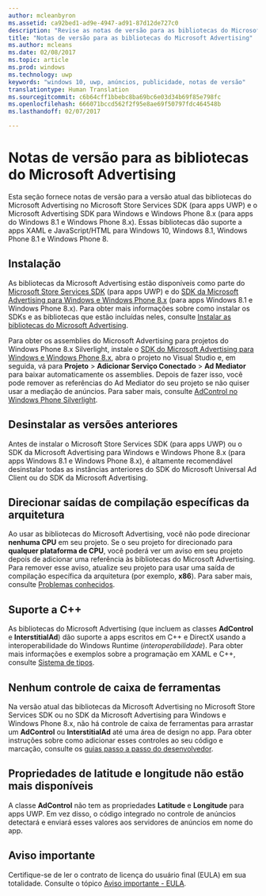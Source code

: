 ```yaml
---
author: mcleanbyron
ms.assetid: ca92bed1-ad9e-4947-ad91-87d12de727c0
description: "Revise as notas de versão para as bibliotecas do Microsoft Advertising no Microsoft Store Services SDK."
title: "Notas de versão para as bibliotecas do Microsoft Advertising"
ms.author: mcleans
ms.date: 02/08/2017
ms.topic: article
ms.prod: windows
ms.technology: uwp
keywords: "windows 10, uwp, anúncios, publicidade, notas de versão"
translationtype: Human Translation
ms.sourcegitcommit: c6b64cff1bbebc8ba69bc6e03d34b69f85e798fc
ms.openlocfilehash: 666071bccd562f2f95e8ae69f50797fdc464548b
ms.lasthandoff: 02/07/2017

---
```


# <a name="release-notes-for-the-microsoft-advertising-libraries"></a>Notas de versão para as bibliotecas do Microsoft Advertising




Esta seção fornece notas de versão para a versão atual das bibliotecas do Microsoft Advertising no Microsoft Store Services SDK (para apps UWP) e o Microsoft Advertising SDK para Windows e Windows Phone 8.x (para apps do Windows 8.1 e Windows Phone 8.x). Essas bibliotecas dão suporte a apps XAML e JavaScript/HTML para Windows 10, Windows 8.1, Windows Phone 8.1 e Windows Phone 8.

## <a name="installation"></a>Instalação


As bibliotecas da Microsoft Advertising estão disponíveis como parte do [Microsoft Store Services SDK](http://aka.ms/store-em-sdk) (para apps UWP) e do [SDK da Microsoft Advertising para Windows e Windows Phone 8.x](http://aka.ms/store-8-sdk) (para apps Windows 8.1 e Windows Phone 8.x). Para obter mais informações sobre como instalar os SDKs e as bibliotecas que estão incluídas neles, consulte [Instalar as bibliotecas do Microsoft Advertising](install-the-microsoft-advertising-libraries.md).

Para obter os assemblies do Microsoft Advertising para projetos do Windows Phone 8.x Silverlight, instale o [SDK do Microsoft Advertising para Windows e Windows Phone 8.x](http://aka.ms/store-8-sdk), abra o projeto no Visual Studio e, em seguida, vá para **Projeto** > **Adicionar Serviço Conectado** > **Ad Mediator** para baixar automaticamente os assemblies. Depois de fazer isso, você pode remover as referências do Ad Mediator do seu projeto se não quiser usar a mediação de anúncios. Para saber mais, consulte [AdControl no Windows Phone Silverlight](adcontrol-in-windows-phone-silverlight.md).


## <a name="uninstall-previous-versions"></a>Desinstalar as versões anteriores

Antes de instalar o Microsoft Store Services SDK (para apps UWP) ou o SDK da Microsoft Advertising para Windows e Windows Phone 8.x (para apps Windows 8.1 e Windows Phone 8.x), é altamente recomendável desinstalar todas as instâncias anteriores do SDK do Microsoft Universal Ad Client ou do SDK da Microsoft Advertising.

## <a name="target-architecture-specific-build-outputs"></a>Direcionar saídas de compilação específicas da arquitetura

Ao usar as bibliotecas do Microsoft Advertising, você não pode direcionar **nenhuma CPU** em seu projeto. Se o seu projeto for direcionado para **qualquer plataforma de CPU**, você poderá ver um aviso em seu projeto depois de adicionar uma referência às bibliotecas do Microsoft Advertising. Para remover esse aviso, atualize seu projeto para usar uma saída de compilação específica da arquitetura (por exemplo, **x86**). Para saber mais, consulte [Problemas conhecidos](known-issues-for-the-advertising-libraries.md).

## <a name="c-support"></a>Suporte a C++

As bibliotecas do Microsoft Advertising (que incluem as classes **AdControl** e **InterstitialAd**) dão suporte a apps escritos em C++ e DirectX usando a interoperabilidade do Windows Runtime (*interoperabilidade*). Para obter mais informações e exemplos sobre a programação em XAML e C++, consulte [Sistema de tipos](https://msdn.microsoft.com/library/windows/apps/xaml/hh755822.aspx).

## <a name="no-toolbox-control"></a>Nenhum controle de caixa de ferramentas

Na versão atual das bibliotecas da Microsoft Advertising no Microsoft Store Services SDK ou no SDK da Microsoft Advertising para Windows e Windows Phone 8.x, não há controle de caixa de ferramentas para arrastar um **AdControl** ou **InterstitialAd** até uma área de design no app. Para obter instruções sobre como adicionar esses controles ao seu código e marcação, consulte os [guias passo a passo do desenvolvedor](developer-walkthroughs.md).

## <a name="latitude-and-longitude-properties-no-longer-available"></a>Propriedades de latitude e longitude não estão mais disponíveis

A classe **AdControl** não tem as propriedades **Latitude** e **Longitude** para apps UWP. Em vez disso, o código integrado no controle de anúncios detectará e enviará esses valores aos servidores de anúncios em nome do app.

## <a name="important-notice"></a>Aviso importante

Certifique-se de ler o contrato de licença do usuário final (EULA) em sua totalidade. Consulte o tópico [Aviso importante - EULA](important-notice-eula.md).

 

 

